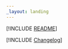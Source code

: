 ```yaml
---
_layout: landing
---
```


[!INCLUDE [README](README.md)]

[!INCLUDE [Changelog](CHANGELOG.md)]
